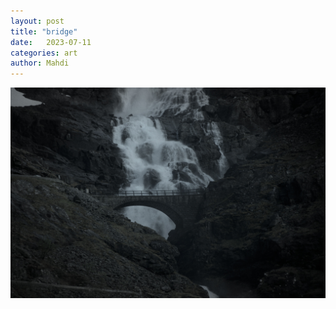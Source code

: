 ```yaml
---
layout: post
title: "bridge"
date:   2023-07-11
categories: art
author: Mahdi
---
```


![bridge](/img/arts/norway-2023/bridge.jpg)
